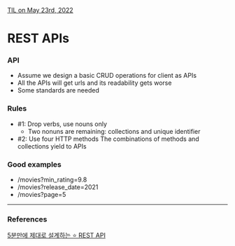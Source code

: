 [TIL on May 23rd, 2022](../../TIL/2022/05-23-2022.md)
# **REST APIs**

### API
- Assume we design a basic CRUD operations for client as APIs
- All the APIs will get urls and its readability gets worse
- Some standards are needed

### Rules
- #1: Drop verbs, use nouns only
  - Two nonuns are remaining: collections and unique identifier
- #2: Use four HTTP methods
The combinations of methods and collections yield to APIs

### Good examples
- /movies?min_rating=9.8
- /movies?release_date=2021
- /movies?page=5
___

### References
[5분만에 제대로 설계하는 ⭐️ REST API](https://youtu.be/4DxHX95Lq2U)